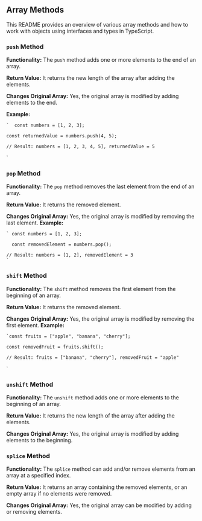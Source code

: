 ## Array Methods

This README provides an overview of various array methods and how to work with objects using interfaces and types in TypeScript.

### `push` Method

**Functionality:**
The `push` method adds one or more elements to the end of an array.

**Return Value:**
It returns the new length of the array after adding the elements.

**Changes Original Array:**
Yes, the original array is modified by adding elements to the end.

**Example:**

    `  const numbers = [1, 2, 3];

    const returnedValue = numbers.push(4, 5);

    // Result: numbers = [1, 2, 3, 4, 5], returnedValue = 5

`

### `pop` Method

**Functionality:**
The `pop` method removes the last element from the end of an array.

**Return Value:**
It returns the removed element.

**Changes Original Array:**
Yes, the original array is modified by removing the last element.
**Example:**

    ` const numbers = [1, 2, 3];

      const removedElement = numbers.pop();

    // Result: numbers = [1, 2], removedElement = 3
    `

### `shift` Method

**Functionality:**
The `shift` method removes the first element from the beginning of an array.

**Return Value:**
It returns the removed element.

**Changes Original Array:**
Yes, the original array is modified by removing the first element.
**Example:**

    `const fruits = ["apple", "banana", "cherry"];

    const removedFruit = fruits.shift();

    // Result: fruits = ["banana", "cherry"], removedFruit = "apple"

`

### `unshift` Method

**Functionality:**
The `unshift` method adds one or more elements to the beginning of an array.

**Return Value:**
It returns the new length of the array after adding the elements.

**Changes Original Array:**
Yes, the original array is modified by adding elements to the beginning.

### `splice` Method

**Functionality:**
The `splice` method can add and/or remove elements from an array at a specified index.

**Return Value:**
It returns an array containing the removed elements, or an empty array if no elements were removed.

**Changes Original Array:**
Yes, the original array can be modified by adding or removing elements.

```

```
